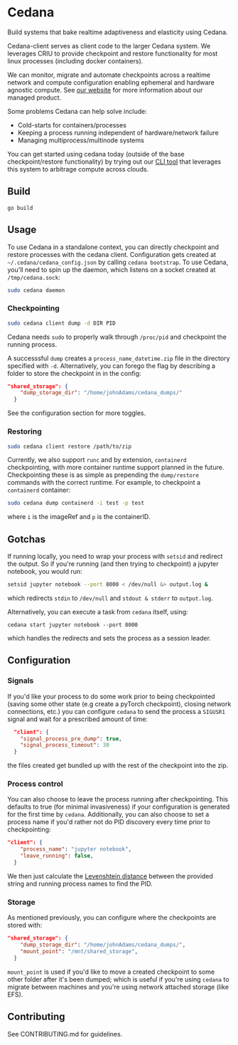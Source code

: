 # Cedana

Build systems that bake realtime adaptiveness and elasticity using Cedana.

Cedana-client serves as client code to the larger Cedana system. We leverages CRIU to provide checkpoint and restore functionality for most linux processes (including docker containers).

We can monitor, migrate and automate checkpoints across a realtime network and compute configuration enabling ephemeral and hardware agnostic compute. See [our website](https://cedana.ai) for more information about our managed product.

Some problems Cedana can help solve include:

- Cold-starts for containers/processes
- Keeping a process running independent of hardware/network failure
- Managing multiprocess/multinode systems

You can get started using cedana today (outside of the base checkpoint/restore functionality) by trying out our [CLI tool](https://github.com/cedana/cedana-cli) that leverages this system to arbitrage compute across clouds.


## Build 

```go build```


## Usage

To use Cedana in a standalone context, you can directly checkpoint and restore processes with the cedana client. Configuration gets created at `~/.cedana/cedana_config.json` by calling `cedana bootstrap`. To use Cedana, you'll need to spin up the daemon, which listens on a socket created at `/tmp/cedana.sock`: 

```sh
sudo cedana daemon
```

### Checkpointing 

```sh
sudo cedana client dump -d DIR PID 
```
Cedana needs `sudo` to properly walk through `/proc/pid` and checkpoint the running process. 

A successsful `dump` creates a `process_name_datetime.zip` file in the directory specified with `-d`. Alternatively, you can forego the flag by describing a folder to store the checkpoint in in the config: 

```json 
"shared_storage": {
    "dump_storage_dir": "/home/johnAdams/cedana_dumps/"
  }
```

See the configuration section for more toggles. 

### Restoring 

```sh 
sudo cedana client restore /path/to/zip
```

Currently, we also support `runc` and by extension, `containerd` checkpointing, with more container runtime support planned in the future. Checkpointing these is as simple as prepending the `dump/restore` commands with the correct runtime. For example, to checkpoint a `containerd` container: 

```sh 
sudo cedana dump containerd -i test -p test 
```

where `i` is the imageRef and `p` is the containerID. 

## Gotchas
If running locally, you need to wrap your process with `setsid` and redirect the output. So if you're running (and then trying to checkpoint) a jupyter notebook, you would run: 
```sh
setsid jupyter notebook --port 8000 < /dev/null &> output.log & 
```
which redirects `stdin` to `/dev/null` and `stdout & stderr` to `output.log`. 

Alternatively, you can execute a task from `cedana` itself, using: 

```cedana start jupyter notebook --port 8000```

which handles the redirects and sets the process as a session leader. 

## Configuration 

### Signals 
If you'd like your process to do some work prior to being checkpointed (saving some other state (e.g create a pyTorch checkpoint), closing network connections, etc.) you can configure `cedana` to send the process a `SIGUSR1` signal and wait for a prescribed amount of time: 

```json
  "client": {
    "signal_process_pre_dump": true,
    "signal_process_timeout": 30
  }
```

the files created get bundled up with the rest of the checkpoint into the zip. 

### Process control 
You can also choose to leave the process running after checkpointing. This defaults to true (for minimal invasiveness) if your configuration is generated for the first time by `cedana`. Additionally, you can also choose to set a process name if you'd rather not do PID discovery every time prior to checkpointing: 

```json 
"client": {
    "process_name": "jupyter notebook",
    "leave_running": false,
  }
```
We then just calculate the [Levenshtein distance](https://en.wikipedia.org/wiki/Levenshtein_distance) between the provided string and running process names to find the PID. 

### Storage
As mentioned previously, you can configure where the checkpoints are stored with: 
```json
"shared_storage": {
    "dump_storage_dir": "/home/johnAdams/cedana_dumps/",
    "mount_point": "/mnt/shared_storage",
  }
```
`mount_point` is used if you'd like to move a created checkpoint to some other folder after it's been dumped; which is useful if you're using `cedana` to migrate between machines and you're using network attached storage (like EFS).

## Contributing
See CONTRIBUTING.md for guidelines. 